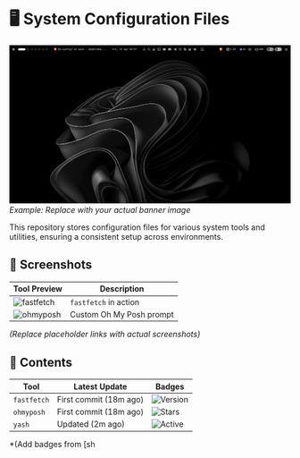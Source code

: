 # 🖥️ System Configuration Files  

![Banner Image](Readme/main.png)  
*Example: Replace with your actual banner image*  

This repository stores configuration files for various system tools and utilities, ensuring a consistent setup across environments.  

## 📸 Screenshots  

| Tool Preview | Description |  
|--------------|-------------|  
| ![fastfetch](https://via.placeholder.com/400x200.png?text=fastfetch+Preview) | `fastfetch` in action |  
| ![ohmyposh](https://via.placeholder.com/400x200.png?text=ohmyposh+Prompt) | Custom Oh My Posh prompt |  

*(Replace placeholder links with actual screenshots)*  

## 📁 Contents  

| Tool        | Latest Update          | Badges |  
|-------------|------------------------|--------|  
| `fastfetch` | First commit (18m ago) | ![Version](https://img.shields.io/badge/Version-2.0-blue) |  
| `ohmyposh`  | First commit (18m ago) | ![Stars](https://img.shields.io/github/stars/JanDeDobbeleer/oh-my-posh) |  
| `yash`      | Updated (2m ago)       | ![Active](https://img.shields.io/badge/Status-Active-brightgreen) |  

*(Add badges from [sh
